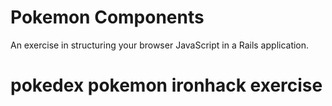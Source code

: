 Pokemon Components
==================

An exercise in structuring your browser JavaScript in a Rails application.
# pokedex pokemon ironhack exercise
